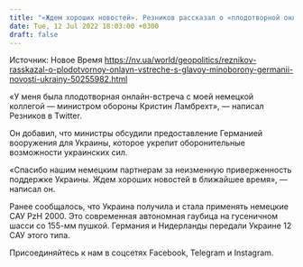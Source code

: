 ```yaml
---
title: "«Ждем хороших новостей». Резников рассказал о «плодотворной онлайн-встрече» с главой Минобороны Германии"
date: Tue, 12 Jul 2022 18:03:00 +0300
draft: false
---
```

Источник: Новое Время https://nv.ua/world/geopolitics/reznikov-rasskazal-o-plodotvornoy-onlayn-vstreche-s-glavoy-minoborony-germanii-novosti-ukrainy-50255982.html


«У меня была плодотворная онлайн-встреча с моей немецкой коллегой — министром обороны Кристин Ламбрехт», — написал Резников в Twitter.

Он добавил, что министры обсудили предоставление Германией вооружения для Украины, которое укрепит оборонительные возможности украинских сил. 

«Спасибо нашим немецким партнерам за неизменную приверженность поддержке Украины. Ждем хороших новостей в ближайшее время», — написал он.

Ранее сообщалось, что Украина получила и стала применять немецкие САУ PzH 2000. Это современная автономная гаубица на гусеничном шасси со 155-мм пушкой. Германия и Нидерланды передали Украине 12 САУ этого типа.

Присоединяйтесь к нам в соцсетях Facebook, Telegram и Instagram.
